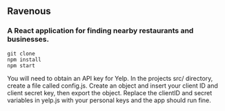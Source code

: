 ## Ravenous

### A React application for finding nearby restaurants and businesses.

```
git clone
npm install
npm start
```
You will need to obtain an API key for Yelp. In the projects src/ directory, create a file called config.js. Create an object and insert your client ID and client secret key, then export the object. Replace the clientID and secret variables in yelp.js with your personal keys and the app should run fine.
